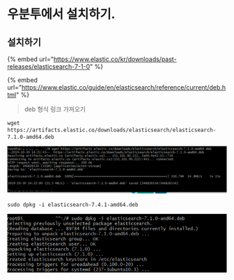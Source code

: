 # 우분투에서 설치하기.

## 설치하기

{% embed url="https://www.elastic.co/kr/downloads/past-releases/elasticsearch-7-1-0" %}

{% embed url="https://www.elastic.co/guide/en/elasticsearch/reference/current/deb.html" %}

> deb 형식 링크 가져오기

```text
wget https://artifacts.elastic.co/downloads/elasticsearch/elasticsearch-7.1.0-amd64.deb
```

![](../.gitbook/assets/image%20%2833%29.png)

```text
sudo dpkg -i elasticsearch-7.4.1-amd64.deb
```

![](../.gitbook/assets/image%20%2826%29.png)






